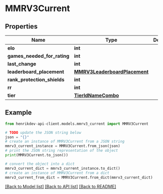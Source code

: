 # MMRV3Current


## Properties

Name | Type | Description | Notes
------------ | ------------- | ------------- | -------------
**elo** | **int** |  | 
**games_needed_for_rating** | **int** |  | 
**last_change** | **int** |  | 
**leaderboard_placement** | [**MMRV3LeaderboardPlacement**](MMRV3LeaderboardPlacement.md) |  | [optional] 
**rank_protection_shields** | **int** |  | 
**rr** | **int** |  | 
**tier** | [**TierIdNameCombo**](TierIdNameCombo.md) |  | 

## Example

```python
from henrikdev-api-client.models.mmrv3_current import MMRV3Current

# TODO update the JSON string below
json = "{}"
# create an instance of MMRV3Current from a JSON string
mmrv3_current_instance = MMRV3Current.from_json(json)
# print the JSON string representation of the object
print(MMRV3Current.to_json())

# convert the object into a dict
mmrv3_current_dict = mmrv3_current_instance.to_dict()
# create an instance of MMRV3Current from a dict
mmrv3_current_from_dict = MMRV3Current.from_dict(mmrv3_current_dict)
```
[[Back to Model list]](../README.md#documentation-for-models) [[Back to API list]](../README.md#documentation-for-api-endpoints) [[Back to README]](../README.md)


